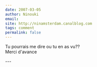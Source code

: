 ```yaml
---
date: 2007-03-05
author: Ninouki
email: 
site: http://ninamsterdam.canalblog.com
tags: comment
permalink: false
---
```


<p>Tu pourrais me dire ou tu en as vu??<br />
Merci d'avance<br />
</p>
---